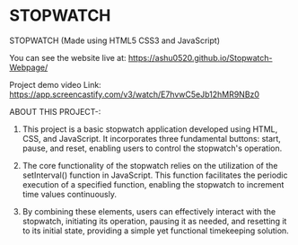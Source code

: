 # STOPWATCH

STOPWATCH (Made using HTML5 CSS3 and JavaScript)

You can see the website live at: https://ashu0520.github.io/Stopwatch-Webpage/

Project demo video Link: https://app.screencastify.com/v3/watch/E7hvwC5eJb12hMR9NBz0

ABOUT THIS PROJECT-:

1. This project is a basic stopwatch application developed using HTML, CSS, and JavaScript. It incorporates three fundamental buttons: start, pause, and reset, enabling users to control the stopwatch's operation.

2. The core functionality of the stopwatch relies on the utilization of the setInterval() function in JavaScript. This function facilitates the periodic execution of a specified function, enabling the stopwatch to increment time values continuously.

3. By combining these elements, users can effectively interact with the stopwatch, initiating its operation, pausing it as needed, and resetting it to its initial state, providing a simple yet functional timekeeping solution.
